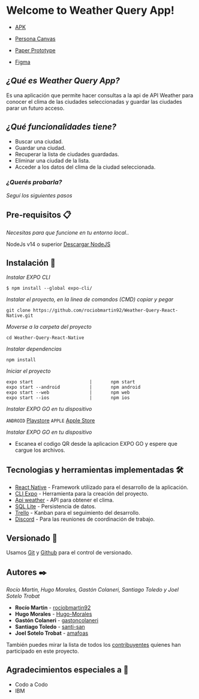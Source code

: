 # Welcome to Weather Query App!

- [APK](https://drive.google.com/file/d/19Ojpn3_8_J4lvwXvSDjEyFMOpfjtYruf/view?usp=sharing)

- [Persona Canvas](https://www.canva.com/design/DAEw87Qwcgs/FRFXdcrNtKG5G90oUpF4hg/view?utm_content=DAEw87Qwcgs&utm_campaign=designshare&utm_medium=link&utm_source=publishsharelink)

- [Paper Prototype](https://marvelapp.com/aagd811)

- [Figma](https://www.figma.com/file/jgvZasLc4RYSGMbHkMYCRP/Weather-Query-App?node-id=5%3A641)

## _¿Qué es Weather Query App?_

Es una aplicación que permite hacer consultas a la api de API Weather para conocer el clima de las ciudades seleccionadas y guardar las ciudades parar un futuro acceso.

## _¿Qué funcionalidades tiene?_

- Buscar una ciudad.
- Guardar una ciudad.
- Recuperar la lista de ciudades guardadas.
- Eliminar una ciudad de la lista.
- Acceder a los datos del clima de la ciudad seleccionada.

### _¿Querés probarla?_

_Seguí los siguientes pasos_

## Pre-requisitos 📋

_Necesitas para que funcione en tu entorno local.._

NodeJs v14 o superior [Descargar NodeJS](https://nodejs.org/es/download/)

## Instalación 🔧

_Instalar EXPO CLI_

```
$ npm install --global expo-cli/
```

_Instalar el proyecto, en la linea de comandos (CMD) copiar y pegar_

```
git clone https://github.com/rociobmartin92/Weather-Query-React-Native.git
```

_Moverse a la carpeta del proyecto_

```
cd Weather-Query-React-Native
```

_Instalar dependencias_

```
npm install
```

_Iniciar el proyecto_

```
expo start                     |       npm start
expo start --android           |       npm android
expo start --web               |       npm web
expo start --ios               |       npm ios
```

_Instalar EXPO GO en tu dispositivo_

`ANDROID` [Playstore](https://play.google.com/store/apps/details?id=host.exp.exponent&hl=es_HN) `APPLE` [Apple Store](https://apps.apple.com/es/app/expo-go/id982107779)

_Instalar EXPO GO en tu dispositivo_

- Escanea el codigo QR desde la aplicacion EXPO GO y espere que cargue los archivos.

## Tecnologias y herramientas implementadas 🛠️

- [React Native](http://www.dropwizard.io/1.0.2/docs/) - Framework utilizado para el desarrollo de la aplicación.
- [CLI Expo](https://docs.expo.dev/workflow/expo-cli/) - Herramienta para la creación del proyecto.
- [Api weather](https://openweathermap.org/api) - API para obtener el clima.
- [SQL Lite](https://www.sqlite.org/index.html) - Persistencia de datos.
- [Trello](#) - Kanban para el seguimiento del desarrollo.
- [Discord](#) - Para las reuniones de coordinación de trabajo.

## Versionado 📌

Usamos [Git](https://git-scm.com/) y [Github](https://github.com) para el control de versionado.

## Autores ✒️

_Rocío Martin, Hugo Morales, Gastón Colaneri, Santiago Toledo y Joel Sotelo Trobat_

- **Rocío Martin** - [rociobmartin92](https://github.com/rociobmartin92)
- **Hugo Morales** - [Hugo-Morales](https://github.com/Hugo-Morales)
- **Gastón Colaneri** - [gastoncolaneri](https://github.com/gastoncolaneri)
- **Santiago Toledo** - [santi-san](https://github.com/santi-san)
- **Joel Sotelo Trobat** - [amafoas](https://github.com/amafoas)

También puedes mirar la lista de todos los [contribuyentes](https://github.com/rociobmartin92/Weather-Query-React-Native/graphs/contributors) quienes han participado en este proyecto.

## Agradecimientos especiales a 📢

- Codo a Codo
- IBM
